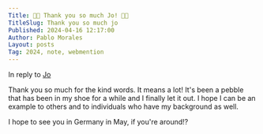 ```yaml
---
Title: 🏳️‍🌈 Thank you so much Jo! 🏳️‍🌈
TitleSlug: Thank you so much jo
Published: 2024-04-16 12:17:00
Author: Pablo Morales
Layout: posts
Tag: 2024, note, webmention
---
```

In reply to <a href="https://dead.garden/blog/like-of-pablos-another-side-of-me.html" class="u-reply-to">Jo</a>

Thank you so much for the kind words. It means a lot! It's been a pebble that has been in my shoe for a while and I finally let it out. I hope I can be an example to others and to individuals who have my background as well.

 I hope to see you in Germany in May, if you're around!?



